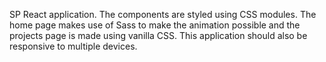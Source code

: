 SP React application. The components are styled using CSS modules. The home page makes use of Sass to make the animation possible and the projects page is made using vanilla CSS. This application should also be responsive to multiple devices. 
